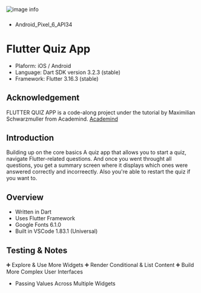 ![image info](screenshots/flutter_quiz_screenshot.jpg)
###
- Android_Pixel_6_API34

# Flutter Quiz App
* Plaform: iOS / Android
* Language: Dart SDK version 3.2.3 (stable)
* Framework: Flutter 3.16.3 (stable)

## Acknowledgement
FLUTTER QUIZ APP is a code-along project under the tutorial by Maximilian Schwarzmuller from Academind.
[Academind](https://academind.com/)


## Introduction
Building up on the core basics 
A quiz app that allows you to start a quiz, navigate Flutter-related questions.
And once you went throught all questions, you get a summary screen where it displays which ones were answered correctly and incorreectly. 
Also you're able to restart the quiz if you want to. 

## Overview
- Written in Dart 
- Uses Flutter Framework
- Google Fonts 6.1.0
- Built in VSCode 1.83.1 (Universal)

## Testing & Notes
➕ Explore & Use More Widgets
➕ Render Conditional & List Content
➕ Build More Complex User Interfaces
- Passing Values Across Multiple Widgets


